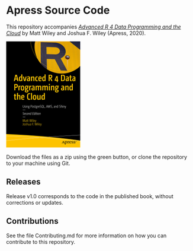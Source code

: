 # Apress Source Code

This repository accompanies [*Advanced R 4 Data Programming and the Cloud*](https://www.apress.com/9781484259726) by Matt Wiley and Joshua F. Wiley (Apress, 2020).

[comment]: #cover
![Cover image](9781484259726.jpg)

Download the files as a zip using the green button, or clone the repository to your machine using Git.

## Releases

Release v1.0 corresponds to the code in the published book, without corrections or updates.

## Contributions

See the file Contributing.md for more information on how you can contribute to this repository.